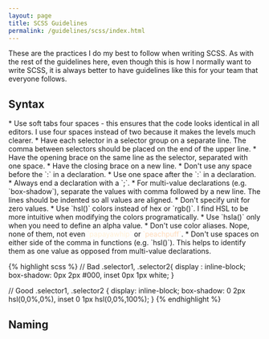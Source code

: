 ```yaml
---
layout: page
title: SCSS Guidelines
permalink: /guidelines/scss/index.html
---
```


These are the practices I do my best to follow when writing SCSS. As with the rest of the guidelines here, even though this is how I normally want to write SCSS, it is always better to have guidelines like this for your team that everyone follows.

## Syntax
<div class="section" markdown="1">
<div class="description" markdown="1">
* Use soft tabs four spaces - this ensures that the code looks identical in all editors. I use four spaces instead of two because it makes the levels much clearer.
* Have each selector in a selector group on a separate line. The comma between selectors should be placed on the end of the upper line.
* Have the opening brace on the same line as the selector, separated with one space.
* Have the closing brace on a new line.
* Don't use any space before the `:` in a declaration.
* Use one space after the `:` in a declaration.
* Always end a declaration with a `;`. 
* For multi-value declarations (e.g. `box-shadow`), separate the values with comma followed by a new line. The lines should be indented so all values are aligned.
* Don't specify unit for zero values.
* Use `hsl()` colors instead of hex or `rgb()`. I find HSL to be more intuitive when modifying the colors programatically.
* Use `hsla()` only when you need to define an alpha value.
* Don't use color aliases. Nope, none of them, not even <span markdown="1" style="color: papayawhip">`papayawhip`</span> or <span markdown="1" style="color: peachpuff">`peachpuff`</span>.
* Don't use spaces on either side of the comma in functions (e.g. `hsl()`). This helps to identify them as one value as opposed from multi-value declarations.
</div>

{% highlight scss %}
// Bad
.selector1, .selector2{
    display : inline-block;
    box-shadow: 0px 2px #000, inset 0px 1px white;
}


// Good
.selector1,
.selector2 {
    display: inline-block;
    box-shadow: 0 2px hsl(0,0%,0%),
                inset 0 1px hsl(0,0%,100%);
}
{% endhighlight %}
</div>

## Naming


